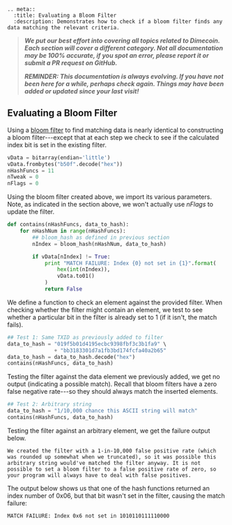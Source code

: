 ```{eval-rst}
.. meta::
  :title: Evaluating a Bloom Filter
  :description: Demonstrates how to check if a bloom filter finds any data matching the relevant criteria.
```

> ***We put our best effort into covering all topics related to Dimecoin. Each section will cover a different category. Not all documentation may be 100% accurate, if you spot an error, please report it or submit a PR request on GitHub.***
>
> ***REMINDER: This documentation is always evolving. If you have not been here for a while, perhaps check again. Things may have been added or updated since your last visit!***

## Evaluating a Bloom Filter

Using a [bloom filter](../reference/glossary.md#bloom-filter) to find matching data is nearly identical to constructing a bloom filter---except that at each step we check to see if the calculated index bit is set in the existing filter.

``` python
vData = bitarray(endian='little')
vData.frombytes("b50f".decode("hex"))
nHashFuncs = 11
nTweak = 0
nFlags = 0
```

Using the bloom filter created above, we import its various parameters. Note, as indicated in the section above, we won't actually use *nFlags* to update the filter.

``` python
def contains(nHashFuncs, data_to_hash):
    for nHashNum in range(nHashFuncs):
        ## bloom_hash as defined in previous section
        nIndex = bloom_hash(nHashNum, data_to_hash)

        if vData[nIndex] != True:
            print "MATCH FAILURE: Index {0} not set in {1}".format(
                hex(int(nIndex)),
                vData.to01()
            )
            return False
```

We define a function to check an element against the provided filter. When checking whether the filter might contain an element, we test to see whether a particular bit in the filter is already set to 1 (if it isn't, the match fails).

``` python
## Test 1: Same TXID as previously added to filter
data_to_hash = "019f5b01d4195ecbc9398fbf3c3b1fa9" \
               + "bb3183301d7a1fb3bd174fcfa40a2b65"
data_to_hash = data_to_hash.decode("hex")
contains(nHashFuncs, data_to_hash)
```

Testing the filter against the data element we previously added, we get no output (indicating a possible match).  Recall that bloom filters have a zero false negative rate---so they should always match the inserted elements.

``` python
## Test 2: Arbitrary string
data_to_hash = "1/10,000 chance this ASCII string will match"
contains(nHashFuncs, data_to_hash)
```

Testing the filter against an arbitrary element, we get the failure output below.  

```{note}
We created the filter with a 1-in-10,000 false positive rate (which was rounded up somewhat when we truncated), so it was possible this arbitrary string would've matched the filter anyway. It is not possible to set a bloom filter to a false positive rate of zero, so your program will always have to deal with false positives.
```

The output below shows us that one of the hash functions returned an index number of 0x06, but that bit wasn't set in the filter, causing the match failure:

``` text
MATCH FAILURE: Index 0x6 not set in 1010110111110000
```
